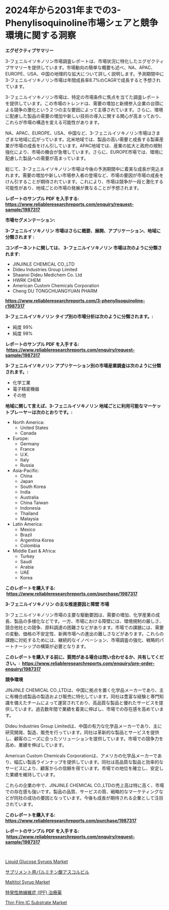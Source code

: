 <p><h1>2024年から2031年までの3-Phenylisoquinoline市場シェアと競争環境に関する洞察</h1></p><p><strong>エグゼクティブサマリー</strong></p>
<p><p>3-フェニルイソキノリン市場調査レポートは、市場状況に特化したエグゼクティブサマリーを提供しています。市場動向の簡単な概要も述べ、NA、APAC、EUROPE、USA、中国の地理的な拡大について詳しく説明します。予測期間中に3-フェニルイソキノリン市場は年間成長率8.7%のCAGRで成長すると予想されています。</p><p>3-フェニルイソキノリン市場は、特定の市場条件に焦点を当てた調査レポートを提供しています。この市場のトレンドは、需要の増加と新規参入企業の台頭による競争の激化という２つの主な要因によって主導されています。さらに、環境に配慮した製品の需要の増加や新しい技術の導入に関する関心が高まっており、これらが市場の構造を変える可能性があります。</p><p>NA、APAC、EUROPE、USA、中国など、3-フェニルイソキノリン市場はさまざまな地域に広がっています。北米地域では、製品の高い需要と成長する製薬産業が市場の成長をけん引しています。APAC地域では、産業の拡大と政府の規制強化により、市場の機会が急増しています。さらに、EUROPE市場では、環境に配慮した製品への需要が高まっています。</p><p>総じて、3-フェニルイソキノリン市場は今後の予測期間中に着実な成長が見込まれます。需要の増加や新しい市場参入者の登場など、市場の要因が市場の成長をけん引することが期待されています。これにより、市場は競争が一段と激化する可能性があり、地域ごとの市場の発展が異なることが予想されます。</p></p>
<p><strong>レポートのサンプル PDF を入手する: <a href="https://www.reliableresearchreports.com/enquiry/request-sample/1987317">https://www.reliableresearchreports.com/enquiry/request-sample/1987317</a></strong></p>
<p><strong>市場セグメンテーション:</strong></p>
<p><strong> 3-フェニルイソキノリン 市場はさらに概要、展開、アプリケーション、地域に分類されます :</strong></p>
<p><strong>コンポーネントに関しては、 3-フェニルイソキノリン 市場は次のように分類されます: &nbsp;</strong></p>
<p><ul><li>JINJINLE CHEMICAL CO.,LTD</li><li>Dideu Industries Group Limited</li><li>Shaanxi Dideu Medichem Co. Ltd</li><li>HWRK CHEM</li><li>American Custom Chemicals Corporation</li><li>Cheng DU TONGCHUANGYUAN PHARM</li></ul></p>
<p><strong><a href="https://www.reliableresearchreports.com/3-phenylisoquinoline-r1987317">https://www.reliableresearchreports.com/3-phenylisoquinoline-r1987317</a></strong></p>
<p><strong> 3-フェニルイソキノリン タイプ別の市場分析は次のように分類されます。:</strong></p>
<p><ul><li>純度 99%</li><li>純度 98%</li></ul></p>
<p><strong>レポートのサンプル PDF を入手する: &nbsp;<a href="https://www.reliableresearchreports.com/enquiry/request-sample/1987317">https://www.reliableresearchreports.com/enquiry/request-sample/1987317</a></strong></p>
<p><strong> 3-フェニルイソキノリン アプリケーション別の市場産業調査は次のように分類されます。:</strong></p>
<p><ul><li>化学工業</li><li>電子精密機器</li><li>その他</li></ul></p>
<p><strong>地域に関して言えば、3-フェニルイソキノリン 地域ごとに利用可能なマーケットプレーヤーは次のとおりです。:</strong></p>
<p><ul>
    <li>
        North America:
        <ul>
            <li>United States</li>
            <li>Canada</li>
        </ul>
    </li>
    <li>
        Europe:
        <ul>
            <li>Germany</li>
            <li>France</li>
            <li>U.K.</li>
            <li>Italy</li>
            <li>Russia</li>
        </ul>
    </li>
    <li>
        Asia-Pacific:
        <ul>
            <li>China</li>
            <li>Japan</li>
            <li>South Korea</li>
            <li>India</li>
            <li>Australia</li>
            <li>China Taiwan</li>
            <li>Indonesia</li>
            <li>Thailand</li>
            <li>Malaysia</li>
        </ul>
    </li>
    <li>
        Latin America:
        <ul>
            <li>Mexico</li>
            <li>Brazil</li>
            <li>Argentina Korea</li>
            <li>Colombia</li>
        </ul>
    </li>
    <li>
        Middle East & Africa:
        <ul>
            <li>Turkey</li>
            <li>Saudi</li>
            <li>Arabia</li>
            <li>UAE</li>
            <li>Korea</li>
        </ul>
    </li>
    </ul></p>
<p><strong>このレポートを購入する: &nbsp;<a href="https://www.reliableresearchreports.com/purchase/1987317">https://www.reliableresearchreports.com/purchase/1987317</a></strong></p>
<p><strong>3-フェニルイソキノリン の主な推進要因と障壁 市場</strong></p>
<p><p>3-フェニルイソキノリン市場の主要な駆動要因は、需要の増加、化学産業の成長、製品の多様化などです。一方、市場における障壁には、環境規制の厳しさ、競合他社との競争、原料調達の困難さなどがあります。市場での課題には、需要の変動、価格の不安定性、新興市場への進出の難しさなどがあります。これらの課題に対処するためには、継続的なイノベーション、市場調査の強化、戦略的パートナーシップの構築が必要となります。</p></p>
<p><strong>このレポートを購入する前に、質問がある場合は問い合わせるか、共有してください。:&nbsp; <a href="https://www.reliableresearchreports.com/enquiry/pre-order-enquiry/1987317">https://www.reliableresearchreports.com/enquiry/pre-order-enquiry/1987317</a></strong></p>
<p><strong>競争環境</strong></p>
<p><p>JINJINLE CHEMICAL CO.,LTDは、中国に拠点を置く化学品メーカーであり、主に有機合成製品の製造および販売に特化しています。同社は豊富な経験と専門知識を備えたチームによって運営されており、高品質な製品と優れたサービスを提供しています。過去数年間で業績を着実に伸ばし、市場での存在感を高めています。</p><p>Dideu Industries Group Limitedは、中国の有力な化学品メーカーであり、主に研究開発、製造、販売を行っています。同社は革新的な製品とサービスを提供し、顧客のニーズに合ったソリューションを提供しています。市場での競争力を高め、業績を伸ばしています。</p><p>American Custom Chemicals Corporationは、アメリカの化学品メーカーであり、幅広い製品ラインナップを提供しています。同社は高品質な製品と効率的なサービスにより、顧客からの信頼を得ています。市場での地位を確立し、安定した業績を維持しています。</p><p>これらの企業の中で、JINJINLE CHEMICAL CO.,LTDの売上高は特に高く、市場での存在感も強いです。製品の品質、サービスの質、戦略的なマーケティングなどが同社の成功の要因となっています。今後も成長が期待される企業として注目されています。</p></p>
<p><strong>このレポートを購入する: &nbsp; <a href="https://www.reliableresearchreports.com/purchase/1987317">https://www.reliableresearchreports.com/purchase/1987317</a></strong></p>
<p><strong>レポートのサンプル PDF を入手する: &nbsp;<a href="https://www.reliableresearchreports.com/enquiry/request-sample/1987317">https://www.reliableresearchreports.com/enquiry/request-sample/1987317</a></strong><strong></strong></p>
<p>&nbsp;</p>
<p><p><a href="https://issuu.com/reportprime-2/docs/liquid-glucose-syrups-market-size-2030.pptx">Liquid Glucose Syrups Market</a></p><p><a href="https://github.com/BrionnaBoyle/Market-Research-Report-List-1/blob/main/9907928118193.md">サプリメント用パルミチン酸アスコルビル</a></p><p><a href="https://issuu.com/reportprime-2/docs/maltitol-syrup-market-size-2030.pptx">Maltitol Syrup Market</a></p><p><a href="https://github.com/RudyBoyer2017/Market-Research-Report-List-1/blob/main/6119051118192.md">特発性肺線維症 (IPF) 治療薬</a></p><p><a href="https://github.com/nicoletavirag/Market-Research-Report-List-3/blob/main/thin-film-ic-substrate-market.md">Thin Film IC Substrate Market</a></p></p>